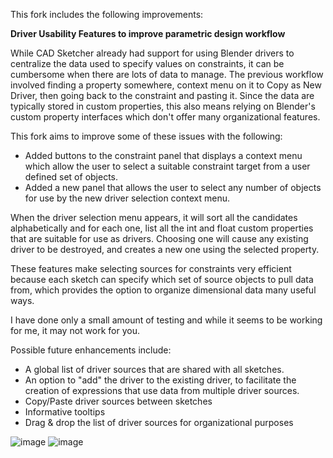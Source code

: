 This fork includes the following improvements:

**Driver Usability Features to improve parametric design workflow**

While CAD Sketcher already had support for using Blender drivers to centralize the data used to specify values on constraints, it can be
cumbersome when there are lots of data to manage. The previous workflow involved finding a property somewhere, context menu on it to
Copy as New Driver, then going back to the constraint and pasting it. Since the data are typically stored in custom properties, this also means
relying on Blender's custom property interfaces which don't offer many organizational features. 

This fork aims to improve some of these issues with the following:

* Added buttons to the constraint panel that displays a context menu
which allow the user to select a suitable constraint target from a user
defined set of objects. 
* Added a new panel that allows the user to select any number of
objects for use by the new driver selection context menu.


When the driver selection menu appears, it will sort all the candidates
alphabetically and for each one, list all the int and float custom
properties that are suitable for use as drivers. Choosing one will
cause any existing driver to be destroyed, and creates a new one using
the selected property.

These features make selecting sources for constraints very efficient
because each sketch can specify which set of source objects to pull data from,
which provides the option to organize dimensional data many useful ways.

I have done only a small amount of testing and while it seems to be
working for me, it may not work for you. 

Possible future enhancements include:
* A global list of driver sources that are shared with all sketches.
* An option to "add" the driver to the existing driver, to facilitate the creation of expressions that use data from multiple driver sources.
* Copy/Paste driver sources between sketches
* Informative tooltips
* Drag & drop the list of driver sources for organizational purposes




![image](https://github.com/ecosky/CAD_Sketcher/assets/8033250/e4c11c37-7508-40c6-925c-2f70b931d2c5)
![image](https://github.com/ecosky/CAD_Sketcher/assets/8033250/6b6da429-9c67-41ad-808c-1567873c5adf)


